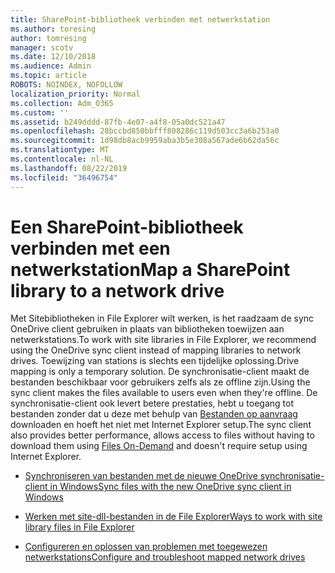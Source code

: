 ```yaml
---
title: SharePoint-bibliotheek verbinden met netwerkstation
ms.author: toresing
author: tomresing
manager: scotv
ms.date: 12/10/2018
ms.audience: Admin
ms.topic: article
ROBOTS: NOINDEX, NOFOLLOW
localization_priority: Normal
ms.collection: Adm_O365
ms.custom: ''
ms.assetid: b249dddd-87fb-4e07-a4f8-05a0dc521a47
ms.openlocfilehash: 28bccbd850bbfff808286c119d503cc3a6b253a0
ms.sourcegitcommit: 1d98db8acb9959aba3b5e308a567ade6b62da56c
ms.translationtype: MT
ms.contentlocale: nl-NL
ms.lasthandoff: 08/22/2019
ms.locfileid: "36496754"
---
```

# <a name="map-a-sharepoint-library-to-a-network-drive"></a><span data-ttu-id="f1aca-102">Een SharePoint-bibliotheek verbinden met een netwerkstation</span><span class="sxs-lookup"><span data-stu-id="f1aca-102">Map a SharePoint library to a network drive</span></span>

<span data-ttu-id="f1aca-103">Met Sitebibliotheken in File Explorer wilt werken, is het raadzaam de sync OneDrive client gebruiken in plaats van bibliotheken toewijzen aan netwerkstations.</span><span class="sxs-lookup"><span data-stu-id="f1aca-103">To work with site libraries in File Explorer, we recommend using the OneDrive sync client instead of mapping libraries to network drives.</span></span> <span data-ttu-id="f1aca-104">Toewijzing van stations is slechts een tijdelijke oplossing.</span><span class="sxs-lookup"><span data-stu-id="f1aca-104">Drive mapping is only a temporary solution.</span></span> <span data-ttu-id="f1aca-105">De synchronisatie-client maakt de bestanden beschikbaar voor gebruikers zelfs als ze offline zijn.</span><span class="sxs-lookup"><span data-stu-id="f1aca-105">Using the sync client makes the files available to users even when they're offline.</span></span> <span data-ttu-id="f1aca-106">De synchronisatie-client ook levert betere prestaties, hebt u toegang tot bestanden zonder dat u deze met behulp van [Bestanden op aanvraag](https://support.office.com/article/Learn-about-OneDrive-Files-On-Demand-0E6860D3-D9F3-4971-B321-7092438FB38E) downloaden en hoeft het niet met Internet Explorer setup.</span><span class="sxs-lookup"><span data-stu-id="f1aca-106">The sync client also provides better performance, allows access to files without having to download them using [Files On-Demand](https://support.office.com/article/Learn-about-OneDrive-Files-On-Demand-0E6860D3-D9F3-4971-B321-7092438FB38E) and doesn't require setup using Internet Explorer.</span></span> 
  
- [<span data-ttu-id="f1aca-107">Synchroniseren van bestanden met de nieuwe OneDrive synchronisatie-client in Windows</span><span class="sxs-lookup"><span data-stu-id="f1aca-107">Sync files with the new OneDrive sync client in Windows</span></span>](https://go.microsoft.com/fwlink/?linkid=866427)
    
- [<span data-ttu-id="f1aca-108">Werken met site-dll-bestanden in de File Explorer</span><span class="sxs-lookup"><span data-stu-id="f1aca-108">Ways to work with site library files in File Explorer</span></span>](https://go.microsoft.com/fwlink/?linkid=866291)
    
- [<span data-ttu-id="f1aca-109">Configureren en oplossen van problemen met toegewezen netwerkstations</span><span class="sxs-lookup"><span data-stu-id="f1aca-109">Configure and troubleshoot mapped network drives</span></span>](https://support.microsoft.com/kb/2616712)
    

